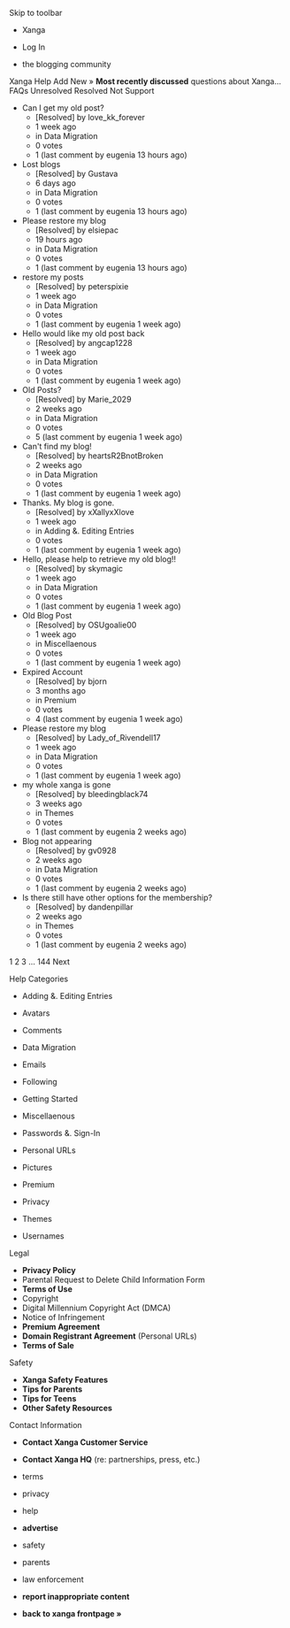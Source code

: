 Skip to toolbar

*   Xanga

*   Log In

*   the blogging community

Xanga Help Add New » **Most recently discussed** questions about Xanga… FAQs Unresolved Resolved Not Support

*   Can I get my old post?
    *   \[Resolved\] by love\_kk\_forever
    *   1 week ago
    *   in Data Migration
    *   0 votes
    *   1 (last comment by eugenia 13 hours ago)
*   Lost blogs
    *   \[Resolved\] by Gustava
    *   6 days ago
    *   in Data Migration
    *   0 votes
    *   1 (last comment by eugenia 13 hours ago)
*   Please restore my blog
    *   \[Resolved\] by elsiepac
    *   19 hours ago
    *   in Data Migration
    *   0 votes
    *   1 (last comment by eugenia 13 hours ago)
*   restore my posts
    *   \[Resolved\] by peterspixie
    *   1 week ago
    *   in Data Migration
    *   0 votes
    *   1 (last comment by eugenia 1 week ago)
*   Hello would like my old post back
    *   \[Resolved\] by angcap1228
    *   1 week ago
    *   in Data Migration
    *   0 votes
    *   1 (last comment by eugenia 1 week ago)
*   Old Posts?
    *   \[Resolved\] by Marie\_2029
    *   2 weeks ago
    *   in Data Migration
    *   0 votes
    *   5 (last comment by eugenia 1 week ago)
*   Can't find my blog!
    *   \[Resolved\] by heartsR2BnotBroken
    *   2 weeks ago
    *   in Data Migration
    *   0 votes
    *   1 (last comment by eugenia 1 week ago)
*   Thanks. My blog is gone.
    *   \[Resolved\] by xXallyxXlove
    *   1 week ago
    *   in Adding &. Editing Entries
    *   0 votes
    *   1 (last comment by eugenia 1 week ago)
*   Hello, please help to retrieve my old blog!!
    *   \[Resolved\] by skymagic
    *   1 week ago
    *   in Data Migration
    *   0 votes
    *   1 (last comment by eugenia 1 week ago)
*   Old Blog Post
    *   \[Resolved\] by OSUgoalie00
    *   1 week ago
    *   in Miscellaenous
    *   0 votes
    *   1 (last comment by eugenia 1 week ago)
*   Expired Account
    *   \[Resolved\] by bjorn
    *   3 months ago
    *   in Premium
    *   0 votes
    *   4 (last comment by eugenia 1 week ago)
*   Please restore my blog
    *   \[Resolved\] by Lady\_of\_Rivendell17
    *   1 week ago
    *   in Data Migration
    *   0 votes
    *   1 (last comment by eugenia 1 week ago)
*   my whole xanga is gone
    *   \[Resolved\] by bleedingblack74
    *   3 weeks ago
    *   in Themes
    *   0 votes
    *   1 (last comment by eugenia 2 weeks ago)
*   Blog not appearing
    *   \[Resolved\] by gv0928
    *   2 weeks ago
    *   in Data Migration
    *   0 votes
    *   1 (last comment by eugenia 2 weeks ago)
*   Is there still have other options for the membership?
    *   \[Resolved\] by dandenpillar
    *   2 weeks ago
    *   in Themes
    *   0 votes
    *   1 (last comment by eugenia 2 weeks ago)

1 2 3 ... 144 Next

Help Categories

*   Adding &. Editing Entries
*   Avatars
*   Comments
*   Data Migration
*   Emails
*   Following
*   Getting Started
*   Miscellaenous

*   Passwords &. Sign-In
*   Personal URLs
*   Pictures
*   Premium
*   Privacy
*   Themes
*   Usernames

Legal

*   **Privacy Policy**
*   Parental Request to Delete Child Information Form
*   **Terms of Use**
*   Copyright
*   Digital Millennium Copyright Act (DMCA)
*   Notice of Infringement
*   **Premium Agreement**
*   **Domain Registrant Agreement** (Personal URLs)
*   **Terms of Sale**

Safety

*   **Xanga Safety Features**
*   **Tips for Parents**
*   **Tips for Teens**
*   **Other Safety Resources**

Contact Information

*   **Contact Xanga Customer Service**
*   **Contact Xanga HQ** (re: partnerships, press, etc.)

*   terms
*   privacy
*   help
*   **advertise**

*   safety
*   parents
*   law enforcement
*   **report inappropriate content**

*   **back to xanga frontpage »**